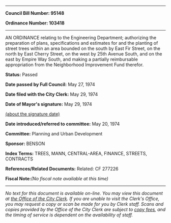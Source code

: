 

********

**Council Bill Number: 95148**
   
**Ordinance Number: 103418**
********

 AN ORDINANCE relating to the Engineering Department; authorizing the preparation of plans, specifications and estimates for and the planting of street trees within an area bounded on the south by East Fir Street, on the north by East Cherry Street, on the west by 25th Avenue South, and on the east by Empire Way South, and making a partially reimbursable appropriation from the Neighborhood Improvement Fund therefor.

**Status:** Passed
   
**Date passed by Full Council:** May 27, 1974
   
**Date filed with the City Clerk:** May 29, 1974
   
**Date of Mayor's signature:** May 29, 1974
   
[(about the signature date)](/~public/approvaldate.htm)
   
   
   
**Date introduced/referred to committee:** May 20, 1974
   
**Committee:** Planning and Urban Development
   
**Sponsor:** BENSON
   
   
**Index Terms:** TREES, MANN, CENTRAL-AREA, FINANCE, STREETS, CONTRACTS

**References/Related Documents:** Related: CF 277226

**Fiscal Note:**_(No fiscal note available at this time)_
********

_No text for this document is available on-line. You may view this document at [the Office of the City Clerk](http://www.seattle.gov/leg/clerk/contactUs.htm). If you are unable to visit the Clerk's Office, you may request a copy or scan be made for you by Clerk staff. Scans and copies provided by the Office of the City Clerk are subject to [copy fees](http://clerk.seattle.gov/~public/clerkfees.htm), and the timing of service is dependent on the availability of staff._

